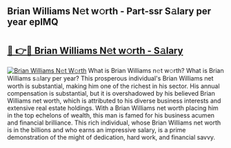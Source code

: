 ## Brian Williams N𝚎t w𝚘rth - Part-ssr S𝚊lary per year epIMQ

# <h2><a href="http://gc3mbch.nevu.top/?p=Brian+Williams">🔗 👉🔴 Brian Williams N𝚎t w𝚘rth - S𝚊lary</a></h2>

[![Brian Williams N𝚎t W𝚘rth](https://i.imgur.com/Oavwk0R.jpeg)](http://gc3mbch.nevu.top/?p=Brian+Williams)
What is Brian Williams n𝚎t w𝚘rth? What is Brian Williams s𝚊lary per year?
This prosperous individual's Brian Williams net worth is substantial, making him one of the richest in his sector. His annual compensation is substantial, but it is overshadowed by his believed Brian Williams net worth, which is attributed to his diverse business interests and extensive real estate holdings. With a Brian Williams net worth placing him in the top echelons of wealth, this man is famed for his business acumen and financial brilliance. This rich individual, whose Brian Williams net worth is in the billions and who earns an impressive salary, is a prime demonstration of the might of dedication, hard work, and financial savvy.

